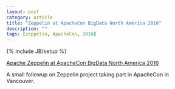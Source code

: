 ```yaml
---
layout: post
category: article
title: "Zeppelin at ApacheCon BigData North America 2016"
description: ""
tags: [zeppelin, ApacheCon, 2016]
---
```

{% include JB/setup %}

<a href="https://medium.com/@seoul_engineer/apache-zeppelin-at-apachecon-bigdata-north-america-2016-4e15e7b8a155#.9e2yv4fc5" target="_blank">Apache Zeppelin at ApacheCon BigData North America 2016</a>

A small followup on Zeppelin project taking part in ApacheCon in Vancouver.